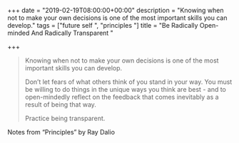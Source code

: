 +++
date = "2019-02-19T08:00:00+00:00"
description = "Knowing when not to make your own decisions is one of the most important skills you can develop."
tags = ["future self ", "principles "]
title = "Be Radically Open-minded And Radically Transparent "

+++
> Knowing when not to make your own decisions is one of the most important skills you can develop.
>
> Don’t let fears of what others think of you stand in your way. You must be willing to do things in the unique ways you think are best - and to open-mindedly reflect on the feedback that comes inevitably as a result of being that way.
>
> Practice being transparent.

Notes from “Principles” by Ray Dalio